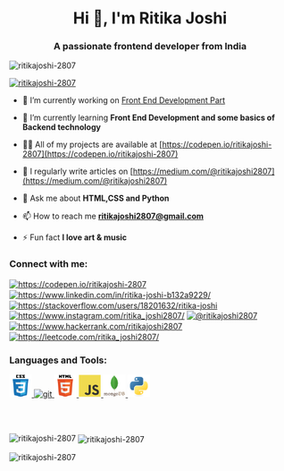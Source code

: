 <h1 align="center">Hi 👋, I'm Ritika Joshi</h1>
<h3 align="center">A passionate frontend developer from India</h3>

<p align="left"> <img src="https://komarev.com/ghpvc/?username=ritikajoshi-2807&label=Profile%20views&color=0e75b6&style=flat" alt="ritikajoshi-2807" /> </p>

<p align="left"> <a href="https://github.com/ryo-ma/github-profile-trophy"><img src="https://github-profile-trophy.vercel.app/?username=ritikajoshi-2807" alt="ritikajoshi-2807" /></a> </p>

- 🔭 I’m currently working on [Front End Development Part](https://codepen.io/ritikajoshi-2807/pen/rNYgMdQ)

- 🌱 I’m currently learning **Front End Development and some basics of Backend technology**

- 👨‍💻 All of my projects are available at [https://codepen.io/ritikajoshi-2807](https://codepen.io/ritikajoshi-2807)

- 📝 I regularly write articles on [https://medium.com/@ritikajoshi2807](https://medium.com/@ritikajoshi2807)

- 💬 Ask me about **HTML,CSS and Python**

- 📫 How to reach me **ritikajoshi2807@gmail.com**

- ⚡ Fun fact **I love art & music**

<h3 align="left">Connect with me:</h3>
<p align="left">
<a href="https://codepen.io/https://codepen.io/ritikajoshi-2807" target="blank"><img align="center" src="https://raw.githubusercontent.com/rahuldkjain/github-profile-readme-generator/master/src/images/icons/Social/codepen.svg" alt="https://codepen.io/ritikajoshi-2807" height="30" width="40" /></a>
<a href="https://linkedin.com/in/https://www.linkedin.com/in/ritika-joshi-b132a9229/" target="blank"><img align="center" src="https://raw.githubusercontent.com/rahuldkjain/github-profile-readme-generator/master/src/images/icons/Social/linked-in-alt.svg" alt="https://www.linkedin.com/in/ritika-joshi-b132a9229/" height="30" width="40" /></a>
<a href="https://stackoverflow.com/users/https://stackoverflow.com/users/18201632/ritika-joshi" target="blank"><img align="center" src="https://raw.githubusercontent.com/rahuldkjain/github-profile-readme-generator/master/src/images/icons/Social/stack-overflow.svg" alt="https://stackoverflow.com/users/18201632/ritika-joshi" height="30" width="40" /></a>
<a href="https://instagram.com/https://www.instagram.com/ritika_joshi2807/" target="blank"><img align="center" src="https://raw.githubusercontent.com/rahuldkjain/github-profile-readme-generator/master/src/images/icons/Social/instagram.svg" alt="https://www.instagram.com/ritika_joshi2807/" height="30" width="40" /></a>
<a href="https://medium.com/@ritikajoshi2807" target="blank"><img align="center" src="https://raw.githubusercontent.com/rahuldkjain/github-profile-readme-generator/master/src/images/icons/Social/medium.svg" alt="@ritikajoshi2807" height="30" width="40" /></a>
<a href="https://www.hackerrank.com/https://www.hackerrank.com/ritikajoshi2807" target="blank"><img align="center" src="https://raw.githubusercontent.com/rahuldkjain/github-profile-readme-generator/master/src/images/icons/Social/hackerrank.svg" alt="https://www.hackerrank.com/ritikajoshi2807" height="30" width="40" /></a>
<a href="https://www.leetcode.com/https://leetcode.com/ritika_joshi2807/" target="blank"><img align="center" src="https://raw.githubusercontent.com/rahuldkjain/github-profile-readme-generator/master/src/images/icons/Social/leet-code.svg" alt="https://leetcode.com/ritika_joshi2807/" height="30" width="40" /></a>
</p>

<h3 align="left">Languages and Tools:</h3>
<p align="left"> <a href="https://www.w3schools.com/css/" target="_blank" rel="noreferrer"> <img src="https://raw.githubusercontent.com/devicons/devicon/master/icons/css3/css3-original-wordmark.svg" alt="css3" width="40" height="40"/> </a> <a href="https://git-scm.com/" target="_blank" rel="noreferrer"> <img src="https://www.vectorlogo.zone/logos/git-scm/git-scm-icon.svg" alt="git" width="40" height="40"/> </a> <a href="https://www.w3.org/html/" target="_blank" rel="noreferrer"> <img src="https://raw.githubusercontent.com/devicons/devicon/master/icons/html5/html5-original-wordmark.svg" alt="html5" width="40" height="40"/> </a> <a href="https://developer.mozilla.org/en-US/docs/Web/JavaScript" target="_blank" rel="noreferrer"> <img src="https://raw.githubusercontent.com/devicons/devicon/master/icons/javascript/javascript-original.svg" alt="javascript" width="40" height="40"/> </a> <a href="https://www.mongodb.com/" target="_blank" rel="noreferrer"> <img src="https://raw.githubusercontent.com/devicons/devicon/master/icons/mongodb/mongodb-original-wordmark.svg" alt="mongodb" width="40" height="40"/> </a> <a href="https://www.python.org" target="_blank" rel="noreferrer"> <img src="https://raw.githubusercontent.com/devicons/devicon/master/icons/python/python-original.svg" alt="python" width="40" height="40"/> </a> </p><br><br>

<p><img align="left" src="https://github-readme-stats.vercel.app/api/top-langs?username=ritikajoshi-2807&show_icons=true&locale=en&layout=compact" alt="ritikajoshi-2807" /></p>

<p>&nbsp;<img align="center" src="https://github-readme-stats.vercel.app/api?username=ritikajoshi-2807&show_icons=true&locale=en" alt="ritikajoshi-2807" /></p>

<p><img align="center" src="https://github-readme-streak-stats.herokuapp.com/?user=ritikajoshi-2807&" alt="ritikajoshi-2807" /></p>



